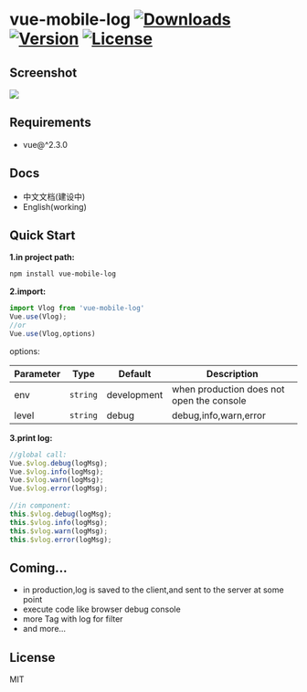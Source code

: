 # vue-mobile-log [![Downloads](https://img.shields.io/npm/dm/vue-mobile-log.svg)](https://www.npmjs.com/package/vue-mobile-log) [![Version](https://img.shields.io/npm/v/vue-mobile-log.svg)](https://www.npmjs.com/package/vue-mobile-log) [![License](https://img.shields.io/npm/l/vue-mobile-log.svg)](https://www.npmjs.com/package/vue-mobile-log)

## Screenshot
![](https://github.com/christlee1989/vue-mobile-log/blob/master/screenshot/screenshot.png)  

## Requirements

+ vue@^2.3.0

## Docs

+ 中文文档(建设中)
+ English(working)

## Quick Start

**1.in project path:**
``` bash
npm install vue-mobile-log
```

**2.import:**
``` js
import Vlog from 'vue-mobile-log'
Vue.use(Vlog);
//or
Vue.use(Vlog,options)
```

options:

Parameter | Type | Default | Description
--------- | ---- | ------- | -----------
env | `string` | development | when production does not open the console
level | `string` | debug | debug,info,warn,error

**3.print log:**
```js
//global call:
Vue.$vlog.debug(logMsg);
Vue.$vlog.info(logMsg);
Vue.$vlog.warn(logMsg);
Vue.$vlog.error(logMsg);
 
//in component:
this.$vlog.debug(logMsg);
this.$vlog.info(logMsg);
this.$vlog.warn(logMsg);
this.$vlog.error(logMsg);
```

## Coming...

* in production,log is saved to the client,and sent to the server at some point
* execute code like browser debug console
* more Tag with log for filter
* and more...

## License

MIT

